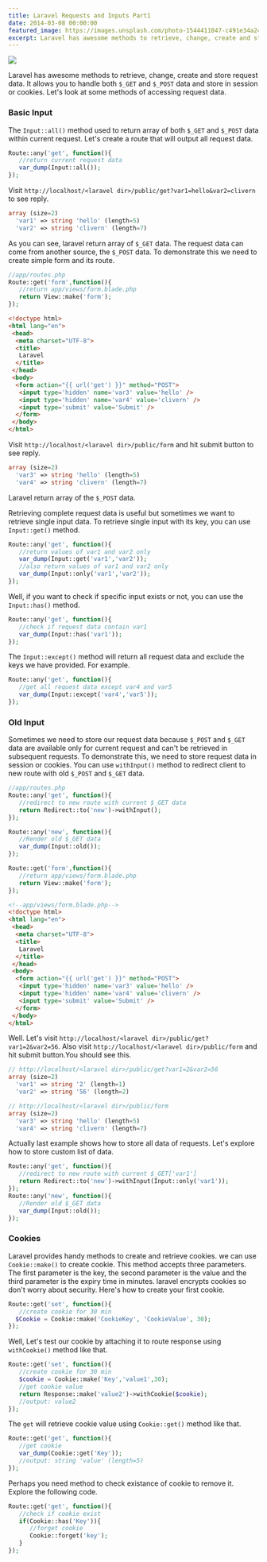 ```yaml
---
title: Laravel Requests and Inputs Part1
date: 2014-03-08 00:00:00
featured_image: https://images.unsplash.com/photo-1544411047-c491e34a24e0
excerpt: Laravel has awesome methods to retrieve, change, create and store request data. It allows you to handle both `$_GET` and `$_POST` data and store in session or cookies. Let's look at some methods of accessing request data.
---
```


![](https://images.unsplash.com/photo-1544411047-c491e34a24e0)

Laravel has awesome methods to retrieve, change, create and store request data. It allows you to handle both `$_GET` and `$_POST` data and store in session or cookies. Let's look at some methods of accessing request data.

### Basic Input

The `Input::all()` method used to return array of both `$_GET` and `$_POST` data within current request. Let's create a route that will output all request data.

```php
Route::any('get', function(){
   //return current request data
   var_dump(Input::all());
});
```

Visit `http://localhost/<laravel dir>/public/get?var1=hello&var2=clivern` to see reply.

```php
array (size=2)
  'var1' => string 'hello' (length=5)
  'var2' => string 'clivern' (length=7)
```

As you can see, laravel return array of `$_GET` data. The request data can come from another source, the `$_POST` data. To demonstrate this we need to create simple form and its route.

```php
//app/routes.php
Route::get('form',function(){
   //return app/views/form.blade.php
   return View::make('form');
});
```

```html
<!doctype html>
<html lang="en">
 <head>
  <meta charset="UTF-8">
  <title>
   Laravel
  </title>
 </head>
 <body>
  <form action="{{ url('get') }}" method="POST">
   <input type='hidden' name='var3' value='hello' />
   <input type='hidden' name='var4' value='clivern' />
   <input type='submit' value='Submit' />
  </form>
 </body>
</html>
```

Visit `http://localhost/<laravel dir>/public/form` and hit submit button to see reply.

```php
array (size=2)
  'var3' => string 'hello' (length=5)
  'var4' => string 'clivern' (length=7)
```

Laravel return array of the `$_POST` data.

Retrieving complete request data is useful but sometimes we want to retrieve single input data. To retrieve single input with its key, you can use `Input::get()` method.

```php
Route::any('get', function(){
   //return values of var1 and var2 only
   var_dump(Input::get('var1','var2'));
   //also return values of var1 and var2 only
   var_dump(Input::only('var1','var2'));
});
```

Well, if you want to check if specific input exists or not, you can use the `Input::has()` method.

```php
Route::any('get', function(){
   //check if request data contain var1
   var_dump(Input::has('var1'));
});
```

The `Input::except()` method will return all request data and exclude the keys we have provided. For example.

```php
Route::any('get', function(){
   //get all request data except var4 and var5
   var_dump(Input::except('var4','var5'));
});
```

### Old Input

Sometimes we need to store our request data because `$_POST` and `$_GET` data are available only for current request and can't be retrieved in subsequent requests. To demonstrate this, we need to store request data in session or cookies. You can use `withInput()` method to redirect client to new route with old `$_POST` and `$_GET` data.

```php
//app/routes.php
Route::any('get', function(){
   //redirect to new route with current $_GET data
   return Redirect::to('new')->withInput();
});

Route::any('new', function(){
   //Render old $_GET data
   var_dump(Input::old());
});

Route::get('form',function(){
   //return app/views/form.blade.php
   return View::make('form');
});
```

```html
<!--app/views/form.blade.php-->
<!doctype html>
<html lang="en">
 <head>
  <meta charset="UTF-8">
  <title>
   Laravel
  </title>
 </head>
 <body>
  <form action="{{ url('get') }}" method="POST">
   <input type='hidden' name='var3' value='hello' />
   <input type='hidden' name='var4' value='clivern' />
   <input type='submit' value='Submit' />
  </form>
 </body>
</html>
```

Well. Let's visit `http://localhost/<laravel dir>/public/get?var1=2&var2=56`. Also visit `http://localhost/<laravel dir>/public/form` and hit submit button.You should see this.

```php
// http://localhost/<laravel dir>/public/get?var1=2&var2=56
array (size=2)
  'var1' => string '2' (length=1)
  'var2' => string '56' (length=2)

// http://localhost/<laravel dir>/public/form
array (size=2)
  'var3' => string 'hello' (length=5)
  'var4' => string 'clivern' (length=7)
```

Actually last example shows how to store all data of requests. Let's explore how to store custom list of data.

```php
Route::any('get', function(){
   //redirect to new route with current $_GET['var1']
   return Redirect::to('new')->withInput(Input::only('var1'));
});
Route::any('new', function(){
   //Render old $_GET data
   var_dump(Input::old());
});
```

### Cookies

Laravel provides handy methods to create and retrieve cookies. we can use `Cookie::make()` to create cookie. This method accepts three parameters. The first parameter is the key, the second parameter is the value and the third parameter is the expiry time in minutes. laravel encrypts cookies so don't worry about security. Here's how to create your first cookie.

```php
Route::get('set', function(){
   //create cookie for 30 min
  $Cookie = Cookie::make('CookieKey', 'CookieValue', 30);
});
```

Well, Let's test our cookie by attaching it to route response using `withCookie()` method like that.

```php
Route::get('set', function(){
   //create cookie for 30 min
   $cookie = Cookie::make('Key','value1',30);
   //get cookie value
   return Response::make('value2')->withCookie($cookie);
   //output: value2
});
```

The `get` will retrieve cookie value using `Cookie::get()` method like that.

```php
Route::get('get', function(){
   //get cookie
   var_dump(Cookie::get('Key'));
   //output: string 'value' (length=5)
});
```

Perhaps you need method to check existance of cookie to remove it. Explore the following code.

```php
Route::get('get', function(){
   //check if cookie exist
   if(Cookie::has('Key')){
      //forget cookie
      Cookie::forget('key');
   }
});
```